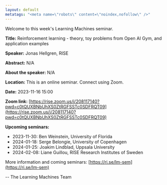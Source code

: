 ```yaml
---
layout: default
metatags: "<meta name=\"robots\" content=\"noindex,nofollow\" />"
---
```

Welcome to this week's Learning Machines seminar.

**Title:** Reinforcement learning - theory, toy problems from Open AI Gym, and application examples

**Speaker:** Jonas Hellgren, RISE

**Abstract:** N/A

**About the speaker:** N/A

**Location:** This is an online seminar. Connect using Zoom.

**Date:** 2023-11-16 15:00

**Zoom link:** [https://rise.zoom.us/j/208117140?pwd=c0tQUXBNbUhXS0ZtRGFSSTc0SDFRQT09](https://rise.zoom.us/j/208117140?pwd=c0tQUXBNbUhXS0ZtRGFSSTc0SDFRQT09)

**Upcoming seminars:**

* 2023-11-30: Ben Weinstein, University of Florida
* 2024-01-18: Serge Belongie, University of Copenhagen
* 2024-01-25: Joakim Lindblad, Uppsala University
* 2024-02-08: Liane Guillou, RISE Research Institutes of Sweden

More information and coming seminars: [https://ri.se/lm-sem](https://ri.se/lm-sem)

-- The Learning Machines Team

